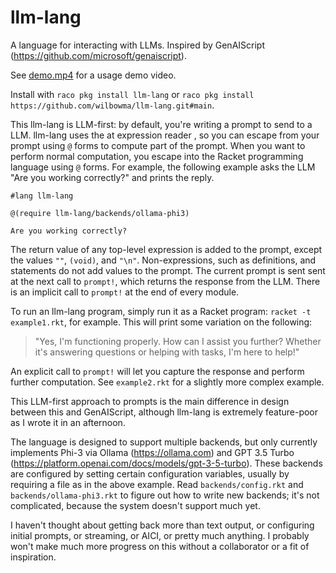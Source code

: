 llm-lang
========
A language for interacting with LLMs. Inspired by GenAIScript (https://github.com/microsoft/genaiscript).

See [demo.mp4](demo.mp4) for a usage demo video.

Install with `raco pkg install llm-lang` or `raco pkg install https://github.com/wilbowma/llm-lang.git#main`.

This llm-lang is LLM-first: by default, you're writing a prompt to send to a LLM.
llm-lang uses the at expression reader [](https://docs.racket-lang.org/scribble/reader.html#(part._.The_.Scribble_.Syntax_at_a_.Glance)), so you can escape from your prompt using `@` forms to compute part of the prompt.
When you want to perform normal computation, you escape into the Racket programming language using `@` forms.
For example, the following example asks the LLM "Are you working correctly?" and prints the reply.

```
#lang llm-lang

@(require llm-lang/backends/ollama-phi3)

Are you working correctly?
```

The return value of any top-level expression is added to the prompt, except the values `""`, `(void)`, and `"\n"`.
Non-expressions, such as definitions, and statements do not add values to the prompt.
The current prompt is sent sent at the next call to `prompt!`, which returns the response from the LLM.
There is an implicit call to `prompt!` at the end of every module.

To run an llm-lang program, simply run it as a Racket program: `racket -t example1.rkt`, for example.
This will print some variation on the following:
> "Yes, I'm functioning properly. How can I assist you further? Whether it's answering questions or helping with tasks, I'm here to help!"

An explicit call to `prompt!` will let you capture the response and perform further computation.
See `example2.rkt` for a slightly more complex example.

This LLM-first approach to prompts is the main difference in design between this and GenAIScript, although llm-lang is extremely feature-poor as I wrote it in an afternoon.

The language is designed to support multiple backends, but only currently implements Phi-3 via Ollama (https://ollama.com) and GPT 3.5 Turbo (https://platform.openai.com/docs/models/gpt-3-5-turbo).
These backends are configured by setting certain configuration variables, usually by requiring a file as in the above example.
Read `backends/config.rkt` and `backends/ollama-phi3.rkt` to figure out how to write new backends; it's not complicated, because the system doesn't support much yet.

I haven't thought about getting back more than text output, or configuring initial prompts, or streaming, or AICI, or pretty much anything.
I probably won't make much more progress on this without a collaborator or a fit of inspiration.
